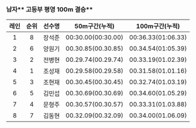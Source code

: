 ### 남자** 고등부 평영 100m 결승**

| 레인 | 순위 | 선수명 | 50m구간\(누적\) | 100m구간\(누적\) |
| :---: | :---: | :---: | :---: | :---: |
| 1 | 8 | 장석준 | 00:30.00\(00:30.00\) | 00:36.33\(01:06.33\) |
| 2 | 6 | 양원기 | 00.30.85\(00.30.85\) | 00.34.54\(01:05.39\) |
| 3 | 2 | 전병현 | 00.29.74\(00.29.74\) | 00.33.19\(01.02.39\) |
| 4 | 1 | 조성재 | 00.29.58\(00.29.58\) | 00.31.58\(01.01.16\) |
| 5 | 3 | 조현재 | 00.30.45\(00.30.45\) | 00.32.74\(01.03.19\) |
| 6 | 5 | 김민섭 | 00.30.69\(00.30.69\) | 00.34.60\(01.05.29\) |
| 7 | 4 | 문형주 | 00.30.57\(00.30.57\) | 00.33.31\(01.03.88\) |
| 8 | 7 | 김동현 | 00.32.09\(00.32.09\) | 00.34.00\(01.06.09\) |



